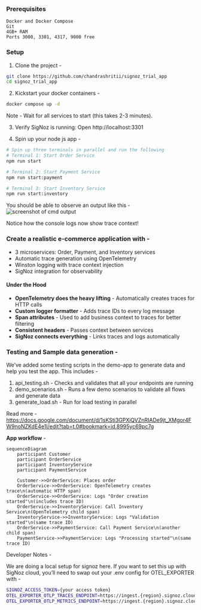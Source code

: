 ### Prerequisites

    Docker and Docker Compose
    Git
    4GB+ RAM
    Ports 3000, 3301, 4317, 9000 free

### Setup

1. Clone the project -

```bash
git clone https://github.com/chandrashritii/signoz_trial_app
cd signoz_trial_app
```

2. Kickstart your docker containers - 

```bash
docker compose up -d
```

Note - Wait for all services to start (this takes 2-3 minutes).

3. Verify SigNoz is running: Open http://localhost:3301

4. Spin up your node js app - 

```bash
# Spin up three terminals in parallel and run the following
# Terminal 1: Start Order Service
npm run start

# Terminal 2: Start Payment Service  
npm run start:payment

# Terminal 3: Start Inventory Service
npm run start:inventory
```
You should be able to observe an output like this - 
![screenshot of cmd output](./run-output.jpg)

Notice how the console logs now show trace context!

### **Create a realistic e-commerce application** with - 

* 3 microservices: Order, Payment, and Inventory services
* Automatic trace generation using OpenTelemetry
* Winston logging with trace context injection
* SigNoz integration for observability

#### **Under the Hood** 

* **OpenTelemetry does the heavy lifting** - Automatically creates traces for HTTP calls
* **Custom logger formatter** - Adds trace IDs to every log message  
* **Span attributes** - Used to add business context to traces for better filtering
* **Consistent headers** - Passes context between services
* **SigNoz connects everything** - Links traces and logs automatically

### **Testing and Sample data generation** - 

We’ve added some testing scripts in the demo-app to generate data and help you test the app. This includes - 

1. api_testing.sh - Checks and validates that all your endpoints are running
2. demo_scenarios.sh - Runs a few demo scenarios to validate all flows and generate data
3. generate_load.sh - Run for load testing in parallel

Read more - https://docs.google.com/document/d/1sKSti3GPXiQVZnRIADe9jt_XMgor4FW9noNZKdE4e1I/edit?tab=t.0#bookmark=id.8995yc69pc7g

**App workflow** -

```mermaid
sequenceDiagram
    participant Customer
    participant OrderService
    participant InventoryService
    participant PaymentService

    Customer->>OrderService: Places order
    OrderService->>OrderService: OpenTelemetry creates trace\n(automatic HTTP span)
    OrderService->>OrderService: Logs "Order creation started"\n(includes trace ID)
    OrderService->>InventoryService: Call Inventory Service\n(OpenTelemetry child span)
    InventoryService->>InventoryService: Logs "Validation started"\n(same trace ID)
    OrderService->>PaymentService: Call Payment Service\n(another child span)
    PaymentService->>PaymentService: Logs "Processing started"\n(same trace ID)
```


Developer Notes -

We are doing a local setup for signoz here. If you want to set this up with SigNoz cloud, you’ll need to swap out your .env config for OTEL_EXPORTER with -

```bash
SIGNOZ_ACCESS_TOKEN={your access token}
OTEL_EXPORTER_OTLP_TRACES_ENDPOINT=https://ingest.{region}.signoz.cloud:443/v1/traces
OTEL_EXPORTER_OTLP_METRICS_ENDPOINT=https://ingest.{region}.signoz.cloud:443/v1/metrics
```
